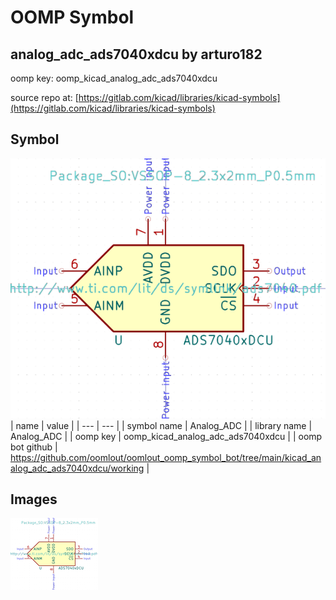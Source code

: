 # OOMP Symbol  
## analog_adc_ads7040xdcu  by arturo182  
  
oomp key: oomp_kicad_analog_adc_ads7040xdcu  
  
source repo at: [https://gitlab.com/kicad/libraries/kicad-symbols](https://gitlab.com/kicad/libraries/kicad-symbols)  
## Symbol  
  
[![working.png](working_600.png)](working.png)  
| name | value | 
| --- | --- | 
| symbol name | Analog_ADC | 
| library name | Analog_ADC | 
| oomp key | oomp_kicad_analog_adc_ads7040xdcu | 
| oomp bot github | https://github.com/oomlout/oomlout_oomp_symbol_bot/tree/main/kicad_analog_adc_ads7040xdcu/working | 
## Images  
  
[![working.png](working_140.png)](working.png)  
